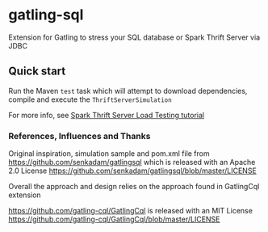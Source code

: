 # gatling-sql

Extension for Gatling to stress your SQL database or Spark Thrift Server via JDBC

## Quick start

Run the Maven `test` task which will attempt to download dependencies,
compile and execute the `ThriftServerSimulation`

For more info, see [Spark Thrift Server Load Testing tutorial](https://www.supergloo.com/fieldnotes/apache-spark-thrift-server-load-testing-example "Spark Thrift Server Load Testing Example")

### References, Influences and Thanks

Original inspiration, simulation sample and pom.xml file from https://github.com/senkadam/gatlingsql
which is released with an Apache 2.0 License
https://github.com/senkadam/gatlingsql/blob/master/LICENSE


Overall the approach and design relies on the approach found in GatlingCql extension

https://github.com/gatling-cql/GatlingCql is released with an MIT License
https://github.com/gatling-cql/GatlingCql/blob/master/LICENSE


